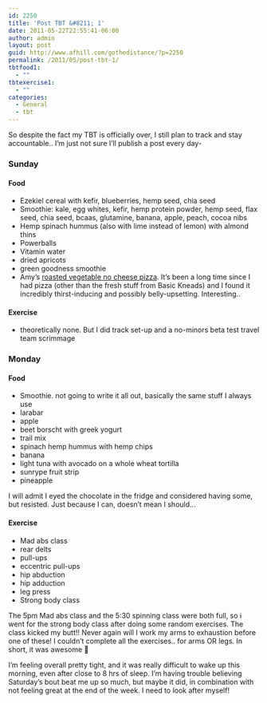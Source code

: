 ```yaml
---
id: 2250
title: 'Post TBT &#8211; 1'
date: 2011-05-22T22:55:41-06:00
author: admin
layout: post
guid: http://www.afhill.com/gothedistance/?p=2250
permalink: /2011/05/post-tbt-1/
tbtfood1:
  - ""
tbtexercise1:
  - ""
categories:
  - General
  - tbt
---
```

So despite the fact my TBT is officially over, I still plan to track and stay accountable.. I&#8217;m just not sure I&#8217;ll publish a post every day-

### Sunday

#### Food

  * Ezekiel cereal with kefir, blueberries, hemp seed, chia seed
  * Smoothie: kale, egg whites, kefir, hemp protein powder, hemp seed, flax seed, chia seed, bcaas, glutamine, banana, apple, peach, cocoa nibs
  * Hemp spinach hummus (also with lime instead of lemon) with almond thins
  * Powerballs
  * Vitamin water
  * dried apricots
  * green goodness smoothie
  * Amy&#8217;s [roasted vegetable no cheese pizza](http://www.amys.com/products/product-detail/pizzas/000103). It&#8217;s been a long time since I had pizza (other than the fresh stuff from Basic Kneads) and I found it incredibly thirst-inducing and possibly belly-upsetting. Interesting..

#### Exercise

  * theoretically none. But I did track set-up and a no-minors beta test travel team scrimmage

### Monday

#### Food

  * Smoothie. not going to write it all out, basically the same stuff I always use
  * larabar
  * apple
  * beet borscht with greek yogurt
  * trail mix
  * spinach hemp hummus with hemp chips
  * banana
  * light tuna with avocado on a whole wheat tortilla
  * sunrype fruit strip
  * pineapple

I will admit I eyed the chocolate in the fridge and considered having some, but resisted. Just because I can, doesn&#8217;t mean I should&#8230; 

#### Exercise

  * Mad abs class
  * rear delts
  * pull-ups
  * eccentric pull-ups
  * hip abduction
  * hip adduction
  * leg press
  * Strong body class

The 5pm Mad abs class and the 5:30 spinning class were both full, so i went for the strong body class after doing some random exercises. The class kicked my butt!! Never again will I work my arms to exhaustion before one of these! I couldn&#8217;t complete all the exercises.. for arms OR legs. In short, it was awesome 🙂 

I&#8217;m feeling overall pretty tight, and it was really difficult to wake up this morning, even after close to 8 hrs of sleep. I&#8217;m having trouble believing Saturday&#8217;s bout beat me up so much, but maybe it did, in combination with not feeling great at the end of the week. I need to look after myself!